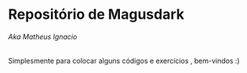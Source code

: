 # Repositório de Magusdark
###### Aka Matheus Ignacio
Simplesmente para colocar alguns códigos e exercícios , bem-vindos :)
